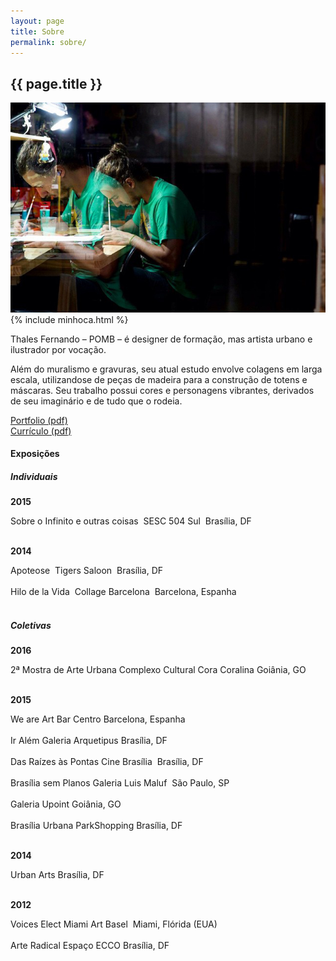 ```yaml
---
layout: page
title: Sobre
permalink: sobre/
---
```


<section>
	<article>
		<h2>{{ page.title }}</h2>
	</article>
	<article class="s1_2 s2_5 s3_5 s4_6">
		<img src="/img/about.jpg">
		<article class="minhoca">
		{% include minhoca.html %}
		</article>
	</article>
	<article class="s1_0 s2_1 s3_1 s4_1"></article>
	<article class="s1_0 s2_1 s3_1 s4_1"></article>
	</article>
	<article class="s1_2 s2_4 s3_4 s4_3 about-text">
		<p>
			Thales Fernando – POMB – é designer de formação, mas artista urbano e ilustrador por vocação.
		</p>
		<p>
			Além do muralismo e gravuras, seu atual estudo envolve colagens em larga escala, utilizando­se de peças de madeira para a construção de totens e máscaras. Seu trabalho possui cores e personagens vibrantes, derivados de seu imaginário e de tudo que o rodeia.
		</p>
		<p class="destaque">
			<a href="http://pomb.com.br/portfolio_pomb.pdf" target="_blank">Portfolio (pdf)</a><br/>
			<a href="http://pomb.com.br/curriculo_pomb.pdf" target="_blank">Currículo (pdf)</a>
		</p>
	</article>
</section>
<section>
	<article class="s1_0 s2_0 s3_0 s4_2"></article>
	<article class="s1_2 s2_2 s3_2 s4_3">
		<h4>
			Exposições
		</h4>
	</article>
	<article class="s1_2 s2_2 s3_2 s4_3">
		<h5>
			­Individuais
		</h5>
		<p>
			­<b>2015</b>
		</p>
		<p>
			­Sobre o Infinito e outras coisas ­ SESC 504 Sul ­ Brasília, DF<br/><br/>
		</p>
		<p>
			­<b>2014</b>
		</p>
		<p>
			­Apoteose ­ Tigers Saloon ­ Brasília, DF<br/><br/>
			Hilo de la Vida ­ Collage Barcelona ­ Barcelona, Espanha<br/><br/>
		</p>
	</article>
	<article class="s1_2 s2_2 s3_2 s4_3">
		<h5>
			­Coletivas
		</h5>
		<p>
			­<b>2016</b>
		</p>
		<p>
			­2ª Mostra de Arte Urbana Complexo Cultural Cora Coralina Goiânia, GO<br/><br/>
		</p>
		<p>
			­<b>2015</b>
		</p>
		<p>
			­We are Art Bar Centro Barcelona, Espanha<br/><br/>
			Ir Além Galeria Arquetipus Brasília, DF<br/><br/>
			Das Raízes às Pontas Cine Brasília ­ Brasília, DF<br/><br/>
			Brasília sem Planos Galeria Luis Maluf ­ São Paulo, SP<br/><br/>
			Galeria Upoint Goiânia, GO<br/><br/>
			Brasília Urbana ParkShopping Brasília, DF<br/><br/>
		</p>
		<p>
			­<b>2014</b>
		</p>
		<p>
			­Urban Arts Brasília, DF<br/><br/>
		</p>
		<p>
			­<b>2012</b>
		</p>
		<p>
			­Voices Elect Miami Art Basel ­ Miami, Flórida (EUA)<br/><br/>
			Arte Radical Espaço ECCO Brasília, DF<br/><br/>
		</p>
	</article>
</section>